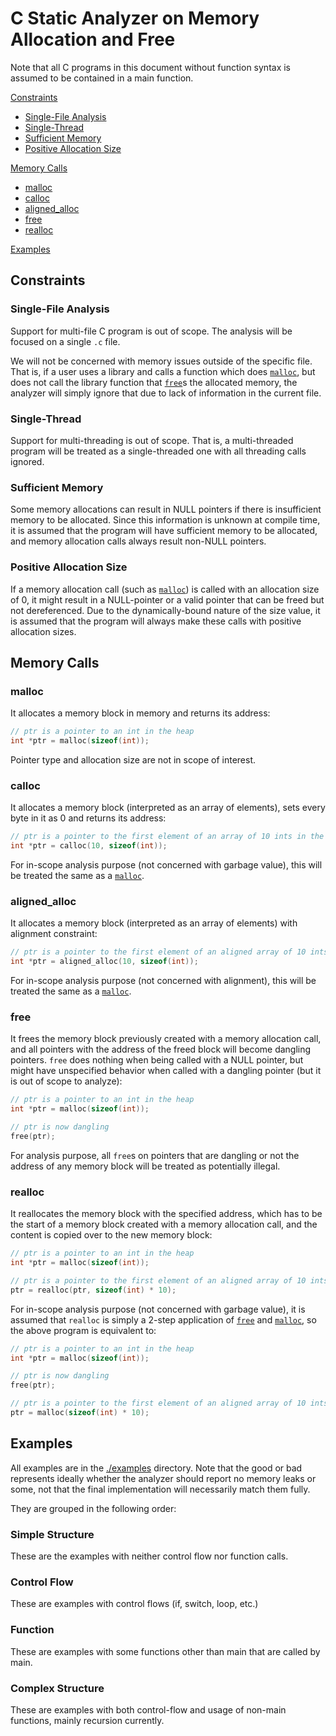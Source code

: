 # C Static Analyzer on Memory Allocation and Free

Note that all C programs in this document without function syntax is assumed to be contained in a main function.

[Constraints](#constraints)
- [Single-File Analysis](#single-file-analysis)
- [Single-Thread](#single-thread)
- [Sufficient Memory](#sufficient-memory)
- [Positive Allocation Size](#positive-allocation-size)

[Memory Calls](#memory-calls)
- [malloc](#malloc)
- [calloc](#calloc)
- [aligned_alloc](#aligned_alloc)
- [free](#free)
- [realloc](#realloc)

[Examples](#examples)

## Constraints

### Single-File Analysis

Support for multi-file C program is out of scope. The analysis will be focused on a single `.c` file.

We will not be concerned with memory issues outside of the specific file. That is, if a user uses a library and calls a function which does [`malloc`](#malloc), but does not call the library function that [`free`](#free)s the allocated memory, the analyzer will simply ignore that due to lack of information in the current file.

### Single-Thread

Support for multi-threading is out of scope. That is, a multi-threaded program will be treated as a single-threaded one with all threading calls ignored.

### Sufficient Memory

Some memory allocations can result in NULL pointers if there is insufficient memory to be allocated. Since this information is unknown at compile time, it is assumed that the program will have sufficient memory to be allocated, and memory allocation calls always result non-NULL pointers.

### Positive Allocation Size

If a memory allocation call (such as [`malloc`](#malloc)) is called with an allocation size of 0, it might result in a NULL-pointer or a valid pointer that can be freed but not dereferenced. Due to the dynamically-bound nature of the size value, it is assumed that the program will always make these calls with positive allocation sizes.


## Memory Calls

### malloc

It allocates a memory block in memory and returns its address:
```C
// ptr is a pointer to an int in the heap
int *ptr = malloc(sizeof(int));
```

Pointer type and allocation size are not in scope of interest.

### calloc

It allocates a memory block (interpreted as an array of elements), sets every byte in it as 0 and returns its address:
```C
// ptr is a pointer to the first element of an array of 10 ints in the heap
int *ptr = calloc(10, sizeof(int));
```

For in-scope analysis purpose (not concerned with garbage value), this will be treated the same as a [`malloc`](#malloc).

### aligned_alloc

It allocates a memory block (interpreted as an array of elements) with alignment constraint:
```C
// ptr is a pointer to the first element of an aligned array of 10 ints in the heap
int *ptr = aligned_alloc(10, sizeof(int));
```

For in-scope analysis purpose (not concerned with alignment), this will be treated the same as a [`malloc`](#malloc).

### free

It frees the memory block previously created with a memory allocation call, and all pointers with the address of the freed block will become dangling pointers. `free` does nothing when being called with a NULL pointer, but might have unspecified behavior when called with a dangling pointer (but it is out of scope to analyze):

```C
// ptr is a pointer to an int in the heap
int *ptr = malloc(sizeof(int));

// ptr is now dangling
free(ptr);
```

For analysis purpose, all `free`s on pointers that are dangling or not the address of any memory block will be treated as potentially illegal.

### realloc

It reallocates the memory block with the specified address, which has to be the start of a memory block created with a memory allocation call, and the content is copied over to the new memory block:

```C
// ptr is a pointer to an int in the heap
int *ptr = malloc(sizeof(int));

// ptr is a pointer to the first element of an aligned array of 10 ints in the heap
ptr = realloc(ptr, sizeof(int) * 10);
```

For in-scope analysis purpose (not concerned with garbage value), it is assumed that `realloc` is simply a 2-step application of [`free`](#free) and [`malloc`](#malloc), so the above program is equivalent to:

```C
// ptr is a pointer to an int in the heap
int *ptr = malloc(sizeof(int));

// ptr is now dangling
free(ptr);

// ptr is a pointer to the first element of an aligned array of 10 ints in the heap
ptr = malloc(sizeof(int) * 10);
```

## Examples

All examples are in the [./examples](./examples) directory. Note that the good or bad represents ideally whether the analyzer should report no memory leaks or some, not that the final implementation will necessarily match them fully.

They are grouped in the following order:

### Simple Structure

These are the examples with neither control flow nor function calls.

### Control Flow

These are examples with control flows (if, switch, loop, etc.)

### Function

These are examples with some functions other than main that are called by main.

### Complex Structure

These are examples with both control-flow and usage of non-main functions, mainly recursion currently.
